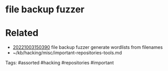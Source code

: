 # file backup fuzzer

# Related
- [20221003150390](/zet/20221003150390/README.md) file backup fuzzer generate wordlists from filenames
- ~/kb/hacking/misc/important-repositories-tools.md

Tags:
    #assorted #hacking #repositories #important

